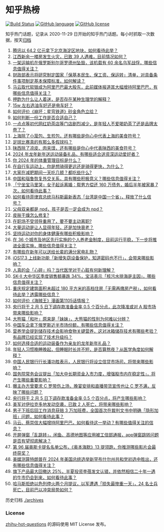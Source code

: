 # 知乎热榜
[![Build Status](https://github.com/ToWeLong/zhihu-hot-questions/workflows/CI/badge.svg)](https://github.com/ToWeLong/zhihu-hot-questions/actions)
[![GitHub language](https://img.shields.io/badge/language-golang-orange.svg)](https://golang.org/)
[![GitHub license](https://img.shields.io/github/license/ToWeLong/zhihu-hot-questions)](https://github.com/ToWeLong/zhihu-hot-questions/blob/main/LICENSE)

知乎热门话题，记录从 2020-11-29 日开始的知乎热门话题。每小时抓取一次数据，按天[归档](./archives)

<!-- BEGIN -->

1. [腾讯以 64.2 亿元拿下北京海淀区地块，如何看待此举？](https://www.zhihu.com/question/640924601)
1. [江西新余一楼房发生火灾，已致 39 人遇难，目前情况如何？](https://www.zhihu.com/question/641016841)
1. [一架运输机在俄罗斯别尔哥罗德州坠毁，该机载有 60 余名乌军战俘，哪些信息值得关注？](https://www.zhihu.com/question/641006791)
1. [财政部表示将研究制定国家「保基本民生、保工资、保运转」清单，对具备条件事项制定基本保障标准，如何解读？](https://www.zhihu.com/question/640790998)
1. [马云取代软银成为阿里巴巴最大股东，此前媒体报道其大幅增持阿里巴巴，有哪些信息值得关注？](https://www.zhihu.com/question/640981700)
1. [押韵为什么让人着迷，是否存在某种生理学的解释？](https://www.zhihu.com/question/640386394)
1. [15w 左右选油车好还是电车好？](https://www.zhihu.com/question/640844031)
1. [如何评价《崩坏：星穹铁道》砂金角色立绘？](https://www.zhihu.com/question/640963458)
1. [如何判断一份工作是否合适自己？](https://www.zhihu.com/question/640735460)
1. [一点点等初代网红奶茶店等门店剧烈减少，是年轻人不爱喝奶茶了还是品牌太卷了？](https://www.zhihu.com/question/636499429)
1. [上海除了小笼包、生煎包，还有哪些是你心中代表上海的美食符号？](https://www.zhihu.com/question/639791960)
1. [足球比赛真的有那么多假球吗？](https://www.zhihu.com/question/300282936)
1. [陕西除了凉皮、肉夹馍，还有哪些是你心中代表陕西的美食符号？](https://www.zhihu.com/question/639554205)
1. [2024 年龙年新年送运动装备礼品，有哪些适合送资深运动爱好者？](https://www.zhihu.com/question/637063499)
1. [你 2024 年的体重管理目标是什么？](https://www.zhihu.com/question/636787891)
1. [在自行车运动上，你是想骑得更远还是骑得更快，为什么？](https://www.zhihu.com/question/636909847)
1. [大家在减肥期间一天吃几顿？都吃些什么?](https://www.zhihu.com/question/637062692)
1. [中国和瑙鲁恢复外交关系，具有哪些积极意义？哪些信息值得关注？](https://www.zhihu.com/question/640943975)
1. [「宁坐宝马里哭」女子起诉离婚：帮男方偿还 160 万债务，婚后半年被家暴 7 次，如何看待此事？](https://www.zhihu.com/question/640796632)
1. [如何看待菲律宾总统马科斯最新表态「台湾是中国一个省」，释放了什么信号？](https://www.zhihu.com/question/640924316)
1. [父母双亲都是 npd，孩子是否一定会成为 npd？](https://www.zhihu.com/question/639508667)
1. [皮肤干燥怎么修复?](https://www.zhihu.com/question/632518445)
1. [在职场不受领导重用了，要不要主动离职?](https://www.zhihu.com/question/640674403)
1. [大量运动是让人显得年轻，还是加快衰老？](https://www.zhihu.com/question/637782020)
1. [坚持运动对你的身体健康有哪些积极影响？](https://www.zhihu.com/question/636571987)
1. [在 36 个城市及地区先行实施的个人养老金制度，目前运行平稳，下一步将推进全面实施，哪些信息值得关注？](https://www.zhihu.com/question/640987864)
1. [有哪些在新年可以送给长辈的满分家电礼物？](https://www.zhihu.com/question/637089921)
1. [iOS17.3 上线新功能「新增失窃设备保护，知道密码也不行」，会带来哪些影响？](https://www.zhihu.com/question/640985659)
1. [人真的会「心碎」吗？当代医学对于心脏有何新理解？](https://www.zhihu.com/question/639907743)
1. [SK-II 大中华区季度销售额暴跌 34%，宝洁表示「核污水排海是主因」，哪些信息值得关注？](https://www.zhihu.com/question/640982616)
1. [重庆规定建筑面积未超过 180 平方米的高档住房「无需再缴房产税」，如何看待此举？透露哪些信息？](https://www.zhihu.com/question/640938771)
1. [如何评价《海贼王》漫画第1105话情报？](https://www.zhihu.com/question/640824339)
1. [央行将于 2 月 5 日下调存款准备金率 0.5 个百分点，此次降准或对 A 股市场带来哪些影响？](https://www.zhihu.com/question/640981263)
1. [大熊猫「和叶」原来是「妹妹」，大熊猫的性别为何难以分辨？](https://www.zhihu.com/question/640951904)
1. [中国车企拿下俄罗斯近半市场份额，有哪些信息值得关注？](https://www.zhihu.com/question/640463121)
1. [营养学会提到储存技术会影响食物关键营养，这对冰箱储存技术有哪些考验？有品牌已经实现了技术升级吗？](https://www.zhihu.com/question/640939449)
1. [如何选择合适的运动装备作为亲友的龙年新年礼品？](https://www.zhihu.com/question/637060766)
1. [年轻人习惯晚睡晚起，但睡眠时长并不短，是否算熬夜？从医学角度如何解释？](https://www.zhihu.com/question/640980407)
1. [中国人民银行行长潘功胜表示，人民银行将设立信贷市场司，将带来哪些影响？](https://www.zhihu.com/question/640979379)
1. [国务院常务会议提出「加大中长期资金入市力度，增强股市内在稳定性」，将产生哪些重要影响？](https://www.zhihu.com/question/640941085)
1. [曝主办方曾要求 C 罗带伤上场，晚宴安排和直播带货宣传也让 C 罗不满，反映了哪些问题？](https://www.zhihu.com/question/641027020)
1. [央行将于 2 月 5 日下调存款准备金率 0.5 个百分点，将产生哪些影响？](https://www.zhihu.com/question/640981060)
1. [美军对伊拉克多地发动空袭，已致 2 人死亡，将带来哪些影响？](https://www.zhihu.com/question/640923674)
1. [男子下班后回工作消息获赔 3 万加班费，全国首次在裁判文书中明确「隐形加班」问题，如何看待此事？](https://www.zhihu.com/question/640815320)
1. [马云、蔡崇信大幅增持阿里巴巴，如何看待这一举动？有哪些值得关注的信息？](https://www.zhihu.com/question/640866137)
1. [开屏弹窗「乱跳转」，闲鱼、高德地图等应用被工信部通报，app弹窗跳转问题是否有望彻底解决？](https://www.zhihu.com/question/640814903)
1. [第 96 届奥斯卡提名名单公布，《奥本海默》13 提领跑，你推测哪些影片会最终获奖？](https://www.zhihu.com/question/640884327)
1. [美媒测算特朗普在 2024 年美国总统选举新罕布什尔州共和党初选中胜出，还有哪些信息值得关注？](https://www.zhihu.com/question/640927375)
1. [旗下产品最大回撤达 25%，半夏投资李蓓发文认错，并依然相信二十年一遇的牛市仍会到来，如何看待此事？](https://www.zhihu.com/question/640926714)
1. [哈马斯拒绝以色列停火两个月提议，以军遭遇「损失最惨重一天」，24 名士兵死亡，目前巴以冲突局势如何？](https://www.zhihu.com/question/640924565)

<!-- END -->

历史归档 [./archives](./archives)


### License
[zhihu-hot-questions](https://github.com/towelong/zhihu-hot-questions) 的源码使用 MIT License 发布。